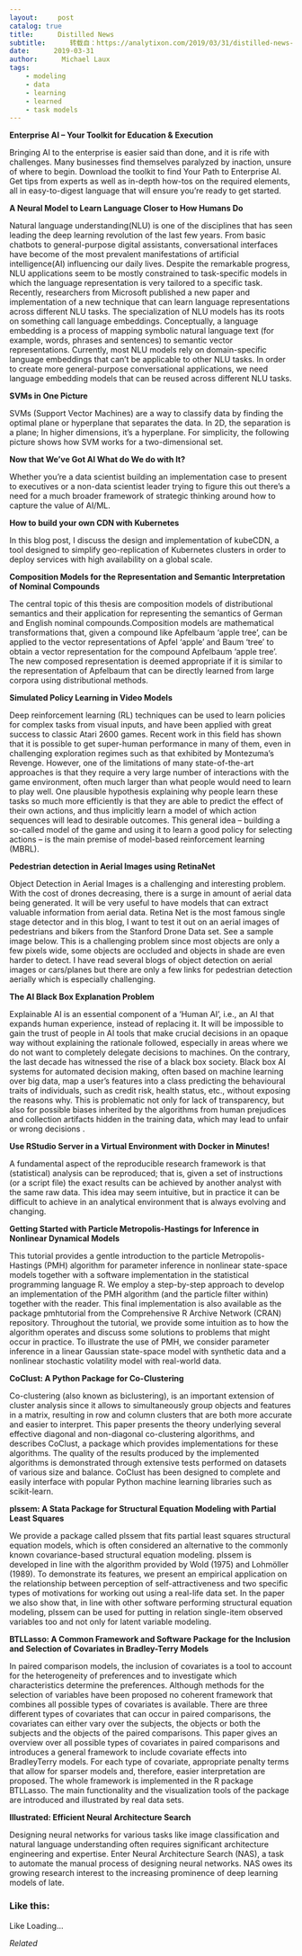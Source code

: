 ```yaml
---
layout:     post
catalog: true
title:      Distilled News
subtitle:      转载自：https://analytixon.com/2019/03/31/distilled-news-1017/
date:      2019-03-31
author:      Michael Laux
tags:
    - modeling
    - data
    - learning
    - learned
    - task models
---
```


**Enterprise AI – Your Toolkit for Education & Execution**

Bringing AI to the enterprise is easier said than done, and it is rife with challenges. Many businesses find themselves paralyzed by inaction, unsure of where to begin. Download the toolkit to find Your Path to Enterprise AI. Get tips from experts as well as in-depth how-tos on the required elements, all in easy-to-digest language that will ensure you’re ready to get started.

**A Neural Model to Learn Language Closer to How Humans Do**

Natural language understanding(NLU) is one of the disciplines that has seen leading the deep learning revolution of the last few years. From basic chatbots to general-purpose digital assistants, conversational interfaces have become of the most prevalent manifestations of artificial intelligence(AI) influencing our daily lives. Despite the remarkable progress, NLU applications seem to be mostly constrained to task-specific models in which the language representation is very tailored to a specific task. Recently, researchers from Microsoft published a new paper and implementation of a new technique that can learn language representations across different NLU tasks. The specialization of NLU models has its roots on something call language embeddings. Conceptually, a language embedding is a process of mapping symbolic natural language text (for example, words, phrases and sentences) to semantic vector representations. Currently, most NLU models rely on domain-specific language embeddings that can’t be applicable to other NLU tasks. In order to create more general-purpose conversational applications, we need language embedding models that can be reused across different NLU tasks.

**SVMs in One Picture**

SVMs (Support Vector Machines) are a way to classify data by finding the optimal plane or hyperplane that separates the data. In 2D, the separation is a plane; In higher dimensions, it’s a hyperplane. For simplicity, the following picture shows how SVM works for a two-dimensional set.

**Now that We’ve Got AI What do We do with It?**

Whether you’re a data scientist building an implementation case to present to executives or a non-data scientist leader trying to figure this out there’s a need for a much broader framework of strategic thinking around how to capture the value of AI/ML.

**How to build your own CDN with Kubernetes**

In this blog post, I discuss the design and implementation of kubeCDN, a tool designed to simplify geo-replication of Kubernetes clusters in order to deploy services with high availability on a global scale.

**Composition Models for the Representation and Semantic Interpretation of Nominal Compounds**

The central topic of this thesis are composition models of distributional semantics and their application for representing the semantics of German and English nominal compounds.Composition models are mathematical transformations that, given a compound like Apfelbaum ‘apple tree’, can be applied to the vector representations of Apfel ‘apple’ and Baum ‘tree’ to obtain a vector representation for the compound Apfelbaum ‘apple tree’. The new composed representation is deemed appropriate if it is similar to the representation of Apfelbaum that can be directly learned from large corpora using distributional methods.

**Simulated Policy Learning in Video Models**

Deep reinforcement learning (RL) techniques can be used to learn policies for complex tasks from visual inputs, and have been applied with great success to classic Atari 2600 games. Recent work in this field has shown that it is possible to get super-human performance in many of them, even in challenging exploration regimes such as that exhibited by Montezuma’s Revenge. However, one of the limitations of many state-of-the-art approaches is that they require a very large number of interactions with the game environment, often much larger than what people would need to learn to play well. One plausible hypothesis explaining why people learn these tasks so much more efficiently is that they are able to predict the effect of their own actions, and thus implicitly learn a model of which action sequences will lead to desirable outcomes. This general idea – building a so-called model of the game and using it to learn a good policy for selecting actions – is the main premise of model-based reinforcement learning (MBRL).

**Pedestrian detection in Aerial Images using RetinaNet**

Object Detection in Aerial Images is a challenging and interesting problem. With the cost of drones decreasing, there is a surge in amount of aerial data being generated. It will be very useful to have models that can extract valuable information from aerial data. Retina Net is the most famous single stage detector and in this blog, I want to test it out on an aerial images of pedestrians and bikers from the Stanford Drone Data set. See a sample image below. This is a challenging problem since most objects are only a few pixels wide, some objects are occluded and objects in shade are even harder to detect. I have read several blogs of object detection on aerial images or cars/planes but there are only a few links for pedestrian detection aerially which is especially challenging.

**The AI Black Box Explanation Problem**

Explainable AI is an essential component of a ‘Human AI’, i.e., an AI that expands human experience, instead of replacing it. It will be impossible to gain the trust of people in AI tools that make crucial decisions in an opaque way without explaining the rationale followed, especially in areas where we do not want to completely delegate decisions to machines. On the contrary, the last decade has witnessed the rise of a black box society. Black box AI systems for automated decision making, often based on machine learning over big data, map a user’s features into a class predicting the behavioural traits of individuals, such as credit risk, health status, etc., without exposing the reasons why. This is problematic not only for lack of transparency, but also for possible biases inherited by the algorithms from human prejudices and collection artifacts hidden in the training data, which may lead to unfair or wrong decisions .

**Use RStudio Server in a Virtual Environment with Docker in Minutes!**

A fundamental aspect of the reproducible research framework is that (statistical) analysis can be reproduced; that is, given a set of instructions (or a script file) the exact results can be achieved by another analyst with the same raw data. This idea may seem intuitive, but in practice it can be difficult to achieve in an analytical environment that is always evolving and changing.

**Getting Started with Particle Metropolis-Hastings for Inference in Nonlinear Dynamical Models**

This tutorial provides a gentle introduction to the particle Metropolis-Hastings (PMH) algorithm for parameter inference in nonlinear state-space models together with a software implementation in the statistical programming language R. We employ a step-by-step approach to develop an implementation of the PMH algorithm (and the particle filter within) together with the reader. This final implementation is also available as the package pmhtutorial from the Comprehensive R Archive Network (CRAN) repository. Throughout the tutorial, we provide some intuition as to how the algorithm operates and discuss some solutions to problems that might occur in practice. To illustrate the use of PMH, we consider parameter inference in a linear Gaussian state-space model with synthetic data and a nonlinear stochastic volatility model with real-world data.

**CoClust: A Python Package for Co-Clustering**

Co-clustering (also known as biclustering), is an important extension of cluster analysis since it allows to simultaneously group objects and features in a matrix, resulting in row and column clusters that are both more accurate and easier to interpret. This paper presents the theory underlying several effective diagonal and non-diagonal co-clustering algorithms, and describes CoClust, a package which provides implementations for these algorithms. The quality of the results produced by the implemented algorithms is demonstrated through extensive tests performed on datasets of various size and balance. CoClust has been designed to complete and easily interface with popular Python machine learning libraries such as scikit-learn.

**plssem: A Stata Package for Structural Equation Modeling with Partial Least Squares**

We provide a package called plssem that fits partial least squares structural equation models, which is often considered an alternative to the commonly known covariance-based structural equation modeling. plssem is developed in line with the algorithm provided by Wold (1975) and Lohmöller (1989). To demonstrate its features, we present an empirical application on the relationship between perception of self-attractiveness and two specific types of motivations for working out using a real-life data set. In the paper we also show that, in line with other software performing structural equation modeling, plssem can be used for putting in relation single-item observed variables too and not only for latent variable modeling.

**BTLLasso: A Common Framework and Software Package for the Inclusion and Selection of Covariates in Bradley-Terry Models**

In paired comparison models, the inclusion of covariates is a tool to account for the heterogeneity of preferences and to investigate which characteristics determine the preferences. Although methods for the selection of variables have been proposed no coherent framework that combines all possible types of covariates is available. There are three different types of covariates that can occur in paired comparisons, the covariates can either vary over the subjects, the objects or both the subjects and the objects of the paired comparisons. This paper gives an overview over all possible types of covariates in paired comparisons and introduces a general framework to include covariate effects into BradleyTerry models. For each type of covariate, appropriate penalty terms that allow for sparser models and, therefore, easier interpretation are proposed. The whole framework is implemented in the R package BTLLasso. The main functionality and the visualization tools of the package are introduced and illustrated by real data sets.

**Illustrated: Efficient Neural Architecture Search**

Designing neural networks for various tasks like image classification and natural language understanding often requires significant architecture engineering and expertise. Enter Neural Architecture Search (NAS), a task to automate the manual process of designing neural networks. NAS owes its growing research interest to the increasing prominence of deep learning models of late.





### Like this:

Like Loading...


*Related*

